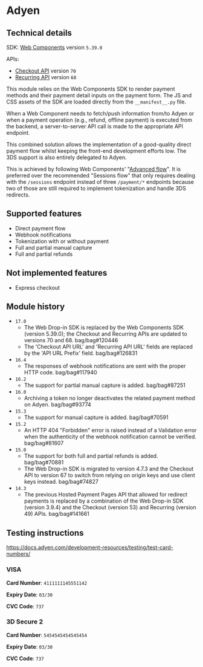 # Adyen

## Technical details

SDK: [Web Components](https://docs.adyen.com/online-payments/build-your-integration/?platform=Web&integration=Components)
version `5.39.0`

APIs:

- [Checkout API](https://docs.adyen.com/api-explorer/Checkout/) version `70`
- [Recurring API](https://docs.adyen.com/api-explorer/Recurring/) version `68`

This module relies on the Web Components SDK to render payment methods and their payment detail
inputs on the payment form. The JS and CSS assets of the SDK are loaded directly from
the `__manifest__.py` file.

When a Web Component needs to fetch/push information from/to Adyen or when a payment operation
(e.g., refund, offline payment) is executed from the backend, a server-to-server API call is made to
the appropriate API endpoint.

This combined solution allows the implementation of a good-quality direct payment flow whilst
keeping the front-end development efforts low. The 3DS support is also entirely delegated to Adyen.

This is achieved by following Web Components'
"[Advanced flow](https://docs.adyen.com/online-payments/build-your-integration/additional-use-cases/advanced-flow-integration)".
It is preferred over the recommended "Sessions flow" that only requires dealing with the `/sessions`
endpoint instead of three `/payment/*` endpoints because two of those are still required to
implement tokenization and handle 3DS redirects.

## Supported features

- Direct payment flow
- Webhook notifications
- Tokenization with or without payment
- Full and partial manual capture
- Full and partial refunds

## Not implemented features

- Express checkout

## Module history

- `17.0`
  - The Web Drop-in SDK is replaced by the Web Components SDK (version 5.39.0); the Checkout and
    Recurring APIs are updated to versions 70 and 68. bag/bag#120446
  - The 'Checkout API URL' and 'Recurring API URL' fields are replaced by the 'API URL Prefix'
    field. bag/bag#126831
- `16.4`
  - The responses of webhook notifications are sent with the proper HTTP code. bag/bag#117940
- `16.2`
  - The support for partial manual capture is added. bag/bag#87251
- `16.0`
  - Archiving a token no longer deactivates the related payment method on Adyen. bag/bag#93774
- `15.3`
  - The support for manual capture is added. bag/bag#70591
- `15.2`
  - An HTTP 404 "Forbidden" error is raised instead of a Validation error when the authenticity of
    the webhook notification cannot be verified. bag/bag#81607
- `15.0`
  - The support for both full and partial refunds is added. bag/bag#70881
  - The Web Drop-in SDK is migrated to version 4.7.3 and the Checkout API to version 67 to switch
    from relying on origin keys and use client keys instead. bag/bag#74827
- `14.3`
  - The previous Hosted Payment Pages API that allowed for redirect payments is replaced by a 
    combination of the Web Drop-in SDK (version 3.9.4) and the Checkout (version 53) and Recurring
    (version 49) APIs. bag/bag#141661

## Testing instructions

https://docs.adyen.com/development-resources/testing/test-card-numbers/

### VISA

**Card Number**: `4111111145551142`

**Expiry Date**: `03/30`

**CVC Code**: `737`

### 3D Secure 2

**Card Number**: `5454545454545454`

**Expiry Date**: `03/30`

**CVC Code**: `737`
